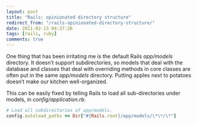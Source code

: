 ```yaml
---
layout: post
title: "Rails: opinionated directory structure"
redirect_from: "/rails-opinionated-directory-structure/"
date: 2011-02-13 04:37:26
tags: [rails, ruby]
comments: true
---
```

One thing that has been irritating me is the default Rails _app/models_ directory. It doesn’t support subdirectories, so models that deal with the database and classes that deal with overriding methods in core classes are often put in the same _app/models_ directory. Putting apples next to potatoes doesn’t make our kitchen well-organized.

This can be easily fixed by telling Rails to load all sub-directories under models, in _config/application.rb_.

```ruby
# Load all subdirectories of app/models.
config.autoload_paths += Dir["#{Rails.root}/app/models/\*\*/\*"]
```
